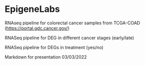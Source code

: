 # EpigeneLabs


RNAseq pipeline for colorectal cancer samples from TCGA-COAD (https://portal.gdc.cancer.gov/)


RNASeq pipeline for DEG in different cancer stages (early/late)

RNASeq pipeline for DEGs in treatment (yes/no)

Markdown for presentation 03/03/2022
